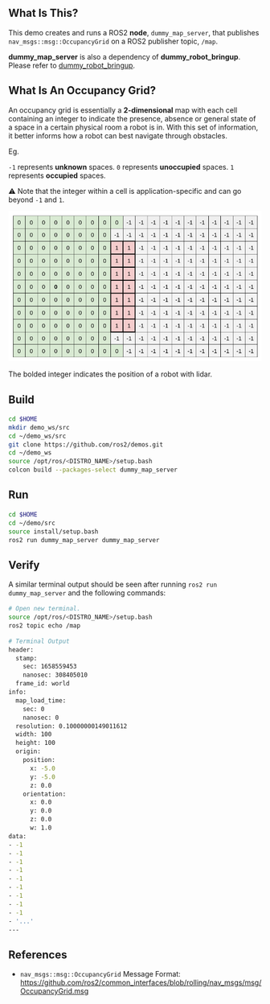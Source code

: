 ## **What Is This?**

This demo creates and runs a ROS2 **node**, `dummy_map_server`, that publishes `nav_msgs::msg::OccupancyGrid` on a ROS2 publisher topic, `/map`.

**dummy_map_server** is also a dependency of **dummy_robot_bringup**.
 Please refer to [dummy_robot_bringup](https://github.com/ros2/demos/tree/rolling/dummy_robot/dummy_robot_bringup).

## **What Is An Occupancy Grid?**

An occupancy grid is essentially a **2-dimensional** map with each cell containing an integer to indicate the presence, absence or general state of a space in a certain physical room a robot is in. With this set of information, it better informs how a robot can best navigate through obstacles.

Eg.

`-1` represents **unknown** spaces.
`0` represents **unoccupied** spaces.
`1` represents **occupied** spaces.

:warning: Note that the integer within a cell is application-specific and can go beyond `-1` and `1`.

![](img/occupancy_grid.png)

The bolded integer indicates the position of a robot with lidar.

## **Build**

```bash
cd $HOME
mkdir demo_ws/src
cd ~/demo_ws/src
git clone https://github.com/ros2/demos.git
cd ~/demo_ws
source /opt/ros/<DISTRO_NAME>/setup.bash
colcon build --packages-select dummy_map_server
```

## **Run**

```bash
cd $HOME
cd ~/demo/src
source install/setup.bash
ros2 run dummy_map_server dummy_map_server
```

## **Verify**

A similar terminal output should be seen after running `ros2 run dummy_map_server` and the following commands:

```bash
# Open new terminal.
source /opt/ros/<DISTRO_NAME>/setup.bash
ros2 topic echo /map
```


```bash
# Terminal Output
header:
  stamp:
    sec: 1658559453
    nanosec: 308405010
  frame_id: world
info:
  map_load_time:
    sec: 0
    nanosec: 0
  resolution: 0.10000000149011612
  width: 100
  height: 100
  origin:
    position:
      x: -5.0
      y: -5.0
      z: 0.0
    orientation:
      x: 0.0
      y: 0.0
      z: 0.0
      w: 1.0
data:
- -1
- -1
- -1
- -1
- -1
- -1
- -1
- -1
- -1
- '...'
---

```

## **References**

- `nav_msgs::msg::OccupancyGrid` Message Format: https://github.com/ros2/common_interfaces/blob/rolling/nav_msgs/msg/OccupancyGrid.msg 
